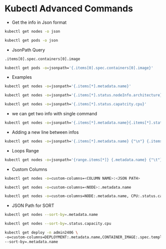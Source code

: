 # Kubectl Advanced Commands

- Get the info in Json format

```bash
kubectl get nodes -o json

kubectl get pods -o json
```

- JsonPath Query

```bash
.items[0].spec.containers[0].image

kubectl get pods -o=jsonpath='{.items[0].spec.containers[0].image}'

```

- Examples

```bash
kubectl get nodes -o=jsonpath='{.items[*].metadata.name}'

```

```bash
kubectl get nodes -o=jsonpath='{.items[*].status.nodeInfo.architecture}'

```

```bash
kubectl get nodes -o=jsonpath='{.items[*].status.capatcity.cpu}'

```

- we can get two info with single command

```bash
kubectl get nodes -o=jsonpath='{.items[*].metadata.name}{.items[*].status.nodeInfo.architecture}'
```

- Adding a new line between infos

```bash
kubectl get nodes -o=jsonpath='{.items[*].metadata.name} {"\n"} {.items[*].status.nodeInfo.architecture}'

```

- Loops Range

```bash
kubectl get nodes -o=jsonpath='{range.items[*]} {.metadata.name} {"\t"} {.status.capacity.cpu} {"\n"} {end}'

```

- Custom Columns

```bash
kubectl get nodes -o=custom-columns=<COLUMN NAME>:<JSON PATH>

```

```bash
kubectl get nodes -o=custom-columns=<NODE>:.metadata.name

```

```bash
kubectl get nodes -o=custom-columns=NODE:.metadata.name, CPU:.status.capacity.cpu

```

- JSON Path for SORT

```bash
kubectl get nodes --sort-by=.metadata.name

kubectl get nodes --sort-by=.status.capacity.cpu

```

```bash 
kubectl get deploy -n admin2406 \ 
-o=custom-columns=DEPLOYMENT:.metadata.name,CONTAINER_IMAGE:.spec.template.spec.containers[0].image,READY_REPLICAS:.status.readyReplicas,NAMESPACE:.metadata.namespace \
--sort-by=.metadata.name
```
